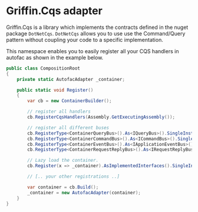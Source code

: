﻿Griffin.Cqs adapter
===================

Griffin.Cqs is a library which implements the contracts defined in the 
nuget package `DotNetCqs`. `DotNetCqs` allows you to use use the Command/Query
pattern without coupling your code to a specific implementation.

This namespace enables you to easily register all your CQS handlers in autofac 
as shown in the example below.

```csharp
public class CompositionRoot
{
	private static AutofacAdapter _container;

	public static void Register()
	{
		var cb = new ContainerBuilder();

		// register all handlers
		cb.RegisterCqsHandlers(Assembly.GetExecutingAssembly());

		// register all different buses
		cb.RegisterType<ContainerQueryBus>().As<IQueryBus>().SingleInstance();
		cb.RegisterType<ContainerCommandBus>().As<ICommandBus>().SingleInstance();
		cb.RegisterType<ContainerEventBus>().As<IApplicationEventBus>().SingleInstance();
		cb.RegisterType<ContainerRequestReplyBus>().As<IRequestReplyBus>().SingleInstance();

		// Lazy load the container.
		cb.Register(x => _container).AsImplementedInterfaces().SingleInstance();

		// [.. your other registrations ..]

		var container = cb.Build();
		_container = new AutofacAdapter(container);
	}
}
```